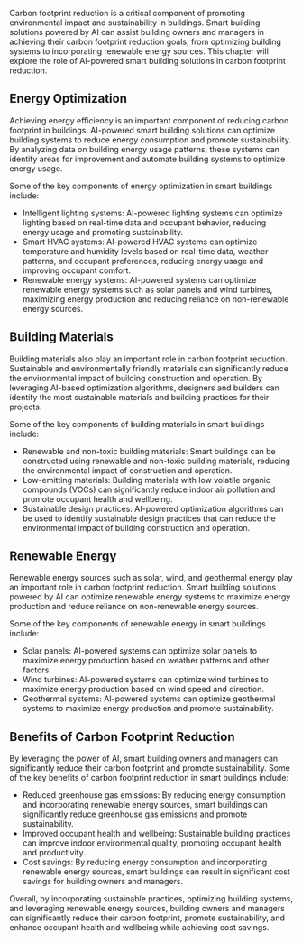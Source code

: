 
Carbon footprint reduction is a critical component of promoting environmental impact and sustainability in buildings. Smart building solutions powered by AI can assist building owners and managers in achieving their carbon footprint reduction goals, from optimizing building systems to incorporating renewable energy sources. This chapter will explore the role of AI-powered smart building solutions in carbon footprint reduction.

Energy Optimization
-------------------

Achieving energy efficiency is an important component of reducing carbon footprint in buildings. AI-powered smart building solutions can optimize building systems to reduce energy consumption and promote sustainability. By analyzing data on building energy usage patterns, these systems can identify areas for improvement and automate building systems to optimize energy usage.

Some of the key components of energy optimization in smart buildings include:

* Intelligent lighting systems: AI-powered lighting systems can optimize lighting based on real-time data and occupant behavior, reducing energy usage and promoting sustainability.
* Smart HVAC systems: AI-powered HVAC systems can optimize temperature and humidity levels based on real-time data, weather patterns, and occupant preferences, reducing energy usage and improving occupant comfort.
* Renewable energy systems: AI-powered systems can optimize renewable energy systems such as solar panels and wind turbines, maximizing energy production and reducing reliance on non-renewable energy sources.

Building Materials
------------------

Building materials also play an important role in carbon footprint reduction. Sustainable and environmentally friendly materials can significantly reduce the environmental impact of building construction and operation. By leveraging AI-based optimization algorithms, designers and builders can identify the most sustainable materials and building practices for their projects.

Some of the key components of building materials in smart buildings include:

* Renewable and non-toxic building materials: Smart buildings can be constructed using renewable and non-toxic building materials, reducing the environmental impact of construction and operation.
* Low-emitting materials: Building materials with low volatile organic compounds (VOCs) can significantly reduce indoor air pollution and promote occupant health and wellbeing.
* Sustainable design practices: AI-powered optimization algorithms can be used to identify sustainable design practices that can reduce the environmental impact of building construction and operation.

Renewable Energy
----------------

Renewable energy sources such as solar, wind, and geothermal energy play an important role in carbon footprint reduction. Smart building solutions powered by AI can optimize renewable energy systems to maximize energy production and reduce reliance on non-renewable energy sources.

Some of the key components of renewable energy in smart buildings include:

* Solar panels: AI-powered systems can optimize solar panels to maximize energy production based on weather patterns and other factors.
* Wind turbines: AI-powered systems can optimize wind turbines to maximize energy production based on wind speed and direction.
* Geothermal systems: AI-powered systems can optimize geothermal systems to maximize energy production and promote sustainability.

Benefits of Carbon Footprint Reduction
--------------------------------------

By leveraging the power of AI, smart building owners and managers can significantly reduce their carbon footprint and promote sustainability. Some of the key benefits of carbon footprint reduction in smart buildings include:

* Reduced greenhouse gas emissions: By reducing energy consumption and incorporating renewable energy sources, smart buildings can significantly reduce greenhouse gas emissions and promote sustainability.
* Improved occupant health and wellbeing: Sustainable building practices can improve indoor environmental quality, promoting occupant health and productivity.
* Cost savings: By reducing energy consumption and incorporating renewable energy sources, smart buildings can result in significant cost savings for building owners and managers.

Overall, by incorporating sustainable practices, optimizing building systems, and leveraging renewable energy sources, building owners and managers can significantly reduce their carbon footprint, promote sustainability, and enhance occupant health and wellbeing while achieving cost savings.
